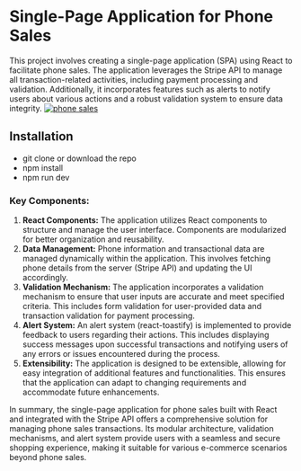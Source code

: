 # Single-Page Application for Phone Sales
This project involves creating a single-page application (SPA) using React to facilitate phone sales. The application leverages the Stripe API to manage all transaction-related activities, including payment processing and validation. Additionally, it incorporates features such as alerts to notify users about various actions and a robust validation system to ensure data integrity.
[![phone sales](https://github.com/jairoramirezu/full-react-app/assets/68242138/f3e34fbd-87cb-49d7-9e4a-5badf4e315f7 "phone sales")](https://github.com/jairoramirezu/full-react-app/assets/68242138/f3e34fbd-87cb-49d7-9e4a-5badf4e315f7 "phone sales")

## Installation
- git clone or download the repo
- npm install
- npm run dev

### Key Components:
1. **React Components:** The application utilizes React components to structure and manage the user interface. Components are modularized for better organization and reusability.
2. **Data Management:** Phone information and transactional data are managed dynamically within the application. This involves fetching phone details from the server (Stripe API) and updating the UI accordingly.
3. **Validation Mechanism:** The application incorporates a validation mechanism to ensure that user inputs are accurate and meet specified criteria. This includes form validation for user-provided data and transaction validation for payment processing.
4. **Alert System:** An alert system (react-toastify) is implemented to provide feedback to users regarding their actions. This includes displaying success messages upon successful transactions and notifying users of any errors or issues encountered during the process.
5. **Extensibility:** The application is designed to be extensible, allowing for easy integration of additional features and functionalities. This ensures that the application can adapt to changing requirements and accommodate future enhancements.

In summary, the single-page application for phone sales built with React and integrated with the Stripe API offers a comprehensive solution for managing phone sales transactions. Its modular architecture, validation mechanisms, and alert system provide users with a seamless and secure shopping experience, making it suitable for various e-commerce scenarios beyond phone sales.
